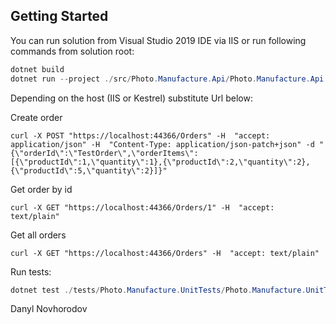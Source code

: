 ## Getting Started

You can run solution from Visual Studio 2019 IDE via IIS or run following commands from solution root:

```powershell
dotnet build
dotnet run --project ./src/Photo.Manufacture.Api/Photo.Manufacture.Api.csproj
```

Depending on the host (IIS or Kestrel) substitute Url below:

Create order

```shell
curl -X POST "https://localhost:44366/Orders" -H  "accept: application/json" -H  "Content-Type: application/json-patch+json" -d "{\"orderId\":\"TestOrder\",\"orderItems\":[{\"productId\":1,\"quantity\":1},{\"productId\":2,\"quantity\":2},{\"productId\":5,\"quantity\":2}]}"
```

Get order by id

```shell
curl -X GET "https://localhost:44366/Orders/1" -H  "accept: text/plain"
```

Get all orders

```shell
curl -X GET "https://localhost:44366/Orders" -H  "accept: text/plain"
```

Run tests:

```powershell
dotnet test ./tests/Photo.Manufacture.UnitTests/Photo.Manufacture.UnitTests.csproj
```



Danyl Novhorodov